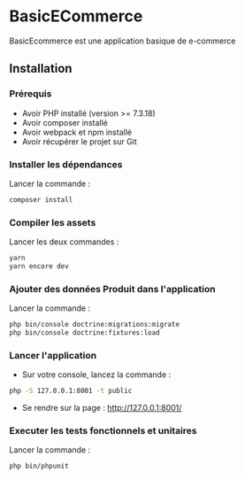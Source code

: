 # BasicECommerce

BasicEcommerce est une application basique de e-commerce

## Installation

### Prérequis

- Avoir PHP installé (version >= 7.3.18) 
- Avoir composer installé 
- Avoir webpack et npm installé
- Avoir récupérer le projet sur Git

### Installer les dépendances

Lancer la commande :
```bash
composer install
```

### Compiler les assets

Lancer les deux commandes :
```bash
yarn
yarn encore dev
```

### Ajouter des données Produit dans l'application

Lancer la commande :
```bash
php bin/console doctrine:migrations:migrate
php bin/console doctrine:fixtures:load
```

### Lancer l'application

- Sur votre console, lancez la commande :
```bash
php -S 127.0.0.1:8001 -t public
```
- Se rendre sur la page : http://127.0.0.1:8001/

### Executer les tests fonctionnels et unitaires

Lancer la commande :
```bash
php bin/phpunit
```
